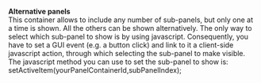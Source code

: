 **Alternative panels**  
This container allows to include any number of sub-panels, but only one at a time is shown. All the others can be shown alternatively. The only way to select which sub-panel to show is by using javascript. Consequently, you have to set a GUI event \(e.g. a button click\) and link to it a client-side javascript action, through which selecting the sub-panel to make visible.  
The javascript method you can use to set the sub-panel to show is:  
setActiveItem\(yourPanelContainerId,subPanelIndex\);



